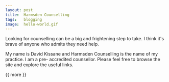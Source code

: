 ```yaml
---
layout: post
title:  Harmsden Counselling
tags:   blogging
image:  hello-world.gif
---
```

Looking for counselling can be a big and frightening step to take.
I think it's brave of anyone who admits they need help.

My name is David Kissane and Harmsden Counselling is the name of my practice. I am a pre- accredited counsellor.
Please feel free to browse the site and explore the useful links.

{{ more }}
